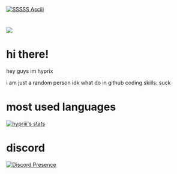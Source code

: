[![SSSSS Asciii](https://cdn.discordapp.com/attachments/1322151140971905066/1331227552148357171/output-seomagnifier_1.png?ex=6790d9c5&is=678f8845&hm=39037d7386ab356c4e7c1598fee448ba9bd58933db236feb1f11a442ad2dc289&)](https://1.1.1.1)

# 

![](https://komarev.com/ghpvc/?username=hypriii)


# hi there!
hey guys im hyprix

i am just a random person
idk what do in github
coding skills: suck

# most used languages

[![hypriii's stats](https://github-readme-stats.vercel.app/api/top-langs/?username=hypriii&layout=donut&theme=panda&count_private=true&langs_count=16)](https://hyprii.github.io)

# discord
[![Discord Presence](https://lanyard.cnrad.dev/api/1251097782580940917)](https://discord.com/users/1251097782580940917)
